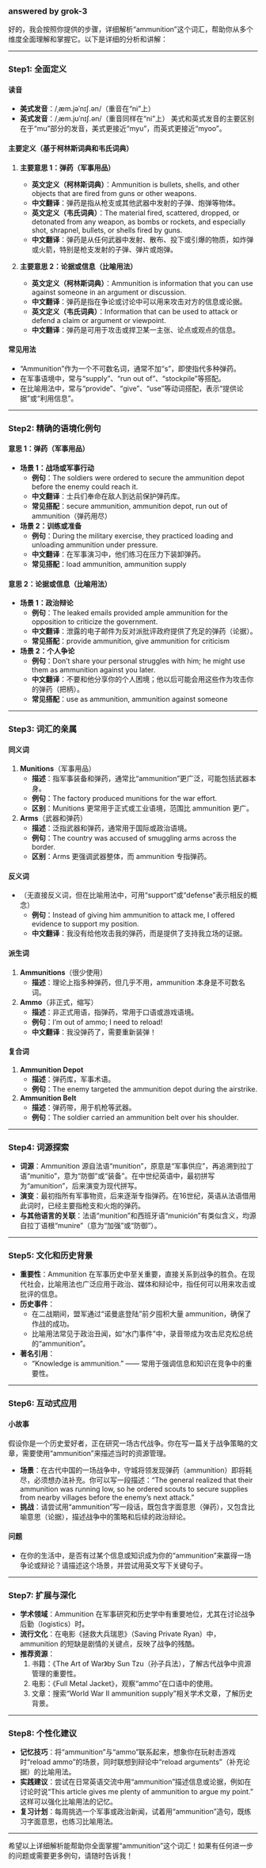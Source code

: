 ### answered by grok-3
好的，我会按照你提供的步骤，详细解析“ammunition”这个词汇，帮助你从多个维度全面理解和掌握它。以下是详细的分析和讲解：

---

### Step1: 全面定义

#### 读音
- **美式发音**：/ˌæm.jəˈnɪʃ.ən/（重音在“ni”上）
- **英式发音**：/ˌæm.jʊˈnɪʃ.ən/（重音同样在“ni”上）
美式和英式发音的主要区别在于“mu”部分的发音，美式更接近“myu”，而英式更接近“myoo”。

#### 主要定义（基于柯林斯词典和韦氏词典）
1. **主要意思 1：弹药（军事用品）**
   - **英文定义（柯林斯词典）**：Ammunition is bullets, shells, and other objects that are fired from guns or other weapons.
   - **中文翻译**：弹药是指从枪支或其他武器中发射的子弹、炮弹等物体。
   - **英文定义（韦氏词典）**：The material fired, scattered, dropped, or detonated from any weapon, as bombs or rockets, and especially shot, shrapnel, bullets, or shells fired by guns.
   - **中文翻译**：弹药是从任何武器中发射、散布、投下或引爆的物质，如炸弹或火箭，特别是枪支发射的子弹、弹片或炮弹。

2. **主要意思 2：论据或信息（比喻用法）**
   - **英文定义（柯林斯词典）**：Ammunition is information that you can use against someone in an argument or discussion.
   - **中文翻译**：弹药是指在争论或讨论中可以用来攻击对方的信息或论据。
   - **英文定义（韦氏词典）**：Information that can be used to attack or defend a claim or argument or viewpoint.
   - **中文翻译**：弹药是可用于攻击或捍卫某一主张、论点或观点的信息。

#### 常见用法
- “Ammunition”作为一个不可数名词，通常不加“s”，即使指代多种弹药。
- 在军事语境中，常与“supply”、“run out of”、“stockpile”等搭配。
- 在比喻用法中，常与“provide”、“give”、“use”等动词搭配，表示“提供论据”或“利用信息”。

---

### Step2: 精确的语境化例句

#### 意思 1：弹药（军事用品）
- **场景 1：战场或军事行动**
  - **例句**：The soldiers were ordered to secure the ammunition depot before the enemy could reach it.
  - **中文翻译**：士兵们奉命在敌人到达前保护弹药库。
  - **常见搭配**：secure ammunition, ammunition depot, run out of ammunition（弹药用尽）
- **场景 2：训练或准备**
  - **例句**：During the military exercise, they practiced loading and unloading ammunition under pressure.
  - **中文翻译**：在军事演习中，他们练习在压力下装卸弹药。
  - **常见搭配**：load ammunition, ammunition supply

#### 意思 2：论据或信息（比喻用法）
- **场景 1：政治辩论**
  - **例句**：The leaked emails provided ample ammunition for the opposition to criticize the government.
  - **中文翻译**：泄露的电子邮件为反对派批评政府提供了充足的弹药（论据）。
  - **常见搭配**：provide ammunition, give ammunition for criticism
- **场景 2：个人争论**
  - **例句**：Don’t share your personal struggles with him; he might use them as ammunition against you later.
  - **中文翻译**：不要和他分享你的个人困境；他以后可能会用这些作为攻击你的弹药（把柄）。
  - **常见搭配**：use as ammunition, ammunition against someone

---

### Step3: 词汇的亲属

#### 同义词
1. **Munitions**（军事用品）
   - **描述**：指军事装备和弹药，通常比“ammunition”更广泛，可能包括武器本身。
   - **例句**：The factory produced munitions for the war effort.
   - **区别**：Munitions 更常用于正式或工业语境，范围比 ammunition 更广。
2. **Arms**（武器和弹药）
   - **描述**：泛指武器和弹药，通常用于国际或政治语境。
   - **例句**：The country was accused of smuggling arms across the border.
   - **区别**：Arms 更强调武器整体，而 ammunition 专指弹药。

#### 反义词
- （无直接反义词，但在比喻用法中，可用“support”或“defense”表示相反的概念）
  - **例句**：Instead of giving him ammunition to attack me, I offered evidence to support my position.
  - **中文翻译**：我没有给他攻击我的弹药，而是提供了支持我立场的证据。

#### 派生词
1. **Ammunitions**（很少使用）
   - **描述**：理论上指多种弹药，但几乎不用，ammunition 本身是不可数名词。
2. **Ammo**（非正式，缩写）
   - **描述**：非正式用语，指弹药，常用于口语或游戏语境。
   - **例句**：I’m out of ammo; I need to reload!
   - **中文翻译**：我没弹药了，需要重新装弹！

#### 复合词
1. **Ammunition Depot**
   - **描述**：弹药库，军事术语。
   - **例句**：The enemy targeted the ammunition depot during the airstrike.
2. **Ammunition Belt**
   - **描述**：弹药带，用于机枪等武器。
   - **例句**：The soldier carried an ammunition belt over his shoulder.

---

### Step4: 词源探索

- **词源**：Ammunition 源自法语“munition”，原意是“军事供应”，再追溯到拉丁语“munitio”，意为“防御”或“装备”。在中世纪英语中，最初拼写为“amunition”，后来演变为现代拼写。
- **演变**：最初指所有军事物资，后来逐渐专指弹药。在16世纪，英语从法语借用此词时，已经主要指枪支和火炮的弹药。
- **与其他语言的关联**：法语“munition”和西班牙语“munición”有类似含义，均源自拉丁语根“munire”（意为“加强”或“防御”）。

---

### Step5: 文化和历史背景

- **重要性**：Ammunition 在军事历史中至关重要，直接关系到战争的胜负。在现代社会，比喻用法也广泛应用于政治、媒体和辩论中，指任何可以用来攻击或批评的信息。
- **历史事件**：
  - 在二战期间，盟军通过“诺曼底登陆”前夕囤积大量 ammunition，确保了作战的成功。
  - 比喻用法常见于政治丑闻，如“水门事件”中，录音带成为攻击尼克松总统的“ammunition”。
- **著名引用**：
  - “Knowledge is ammunition.” —— 常用于强调信息和知识在竞争中的重要性。

---

### Step6: 互动式应用

#### 小故事
假设你是一个历史爱好者，正在研究一场古代战争。你在写一篇关于战争策略的文章，需要使用“ammunition”来描述当时的资源管理。
- **场景**：在古代中国的一场战争中，守城将领发现弹药（ammunition）即将耗尽，必须想办法补充。你可以写一段描述：“The general realized that their ammunition was running low, so he ordered scouts to secure supplies from nearby villages before the enemy’s next attack.”
- **挑战**：请尝试用“ammunition”写一段话，既包含字面意思（弹药），又包含比喻意思（论据），描述战争中的策略和后续的政治辩论。

#### 问题
- 在你的生活中，是否有过某个信息或知识成为你的“ammunition”来赢得一场争论或辩论？请描述这个场景，并尝试用英文写下关键句子。

---

### Step7: 扩展与深化

- **学术领域**：Ammunition 在军事研究和历史学中有重要地位，尤其在讨论战争后勤（logistics）时。
- **流行文化**：在电影《拯救大兵瑞恩》（Saving Private Ryan）中，ammunition 的短缺是剧情的关键点，反映了战争的残酷。
- **推荐资源**：
  1. 书籍：《The Art of War》by Sun Tzu（孙子兵法），了解古代战争中资源管理的重要性。
  2. 电影：《Full Metal Jacket》，观察“ammo”在口语中的使用。
  3. 文章：搜索“World War II ammunition supply”相关学术文章，了解历史背景。

---

### Step8: 个性化建议

- **记忆技巧**：将“ammunition”与“ammo”联系起来，想象你在玩射击游戏时“reload ammo”的场景，同时联想到辩论中“reload arguments”（补充论据）的比喻用法。
- **实践建议**：尝试在日常英语交流中用“ammunition”描述信息或论据，例如在讨论时说“This article gives me plenty of ammunition to argue my point.” 这样可以强化比喻用法的记忆。
- **复习计划**：每周挑选一个军事或政治新闻，试着用“ammunition”造句，既练习字面意思，也练习比喻用法。

---

希望以上详细解析能帮助你全面掌握“ammunition”这个词汇！如果有任何进一步的问题或需要更多例句，请随时告诉我！